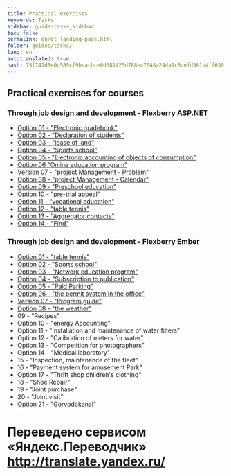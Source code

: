```yaml
--- 
title: Practical exercises 
keywords: Tasks 
sidebar: guide-tasks_sidebar 
toc: false 
permalink: en/gt_landing-page.html 
folder: guides/tasks/ 
lang: en 
autotranslated: true 
hash: 75f741d5e0c589cf9bcacbce0d681425d788ec7648a24da9c8defd561b4ff630 
--- 
```


## Practical exercises for courses 

### Through job design and development - Flexberry ASP.NET 

* [Option 01 - "Electronic gradebook"](gt_full-stack-task-case-01.html) 
* [Option 02 - "Declaration of students"](gt_full-stack-task-case-02.html) 
* [Option 03 - "lease of land"](gt_full-stack-task-case-03.html) 
* [Option 04 - "Sports school"](gt_full-stack-task-case-04.html) 
* [Option 05 - "Electronic accounting of objects of consumption"](gt_full-stack-task-case-05.html) 
* [Option 06 "Online education program"](gt_full-stack-task-case-06.html) 
* [Version 07 - "project Management - Problem"](gt_full-stack-task-case-07.html) 
* [Option 08 - "project Management - Calendar"](gt_full-stack-task-case-08.html) 
* [Option 09 - "Preschool education"](gt_full-stack-task-case-09.html) 
* [Option 10 - "pre-trial appeal"](gt_full-stack-task-case-10.html) 
* [Option 11 - "vocational education"](gt_full-stack-task-case-11.html) 
* [Option 12 - "table tennis"](gt_full-stack-task-case-12.html) 
* [Option 13 - "Aggregator contacts"](gt_full-stack-task-case-13.html) 
* [Option 14 - "Find"](gt_full-stack-task-case-14.html) 

### Through job design and development - Flexberry Ember 

* [Option 01 - "table tennis"](gt_flexberry-ember-case-01.html) 
* [Option 02 - "Sports school"](gt_flexberry-ember-case-02.html) 
* [Option 03 - "Network education program"](gt_flexberry-ember-case-03.html) 
* [Option 04 - "Subscription to publication"](gt_flexberry-ember-case-04.html) 
* [Option 05 - "Paid Parking"](gt_flexberry-ember-case-05.html) 
* [Option 06 - "the permit system in the office"](gt_flexberry-ember-case-06.html) 
* [Version 07 - "Program guide"](gt_flexberry-ember-case-07.html) 
* [Option 08 - "the weather"](gt_flexberry-ember-case-08.html) 
* 09 - "Recipes" 
* Option 10 - "energy Accounting" 
* Option 11 - "Installation and maintenance of water filters" 
* Option 12 - "Calibration of meters for water" 
* Option 13 - "Competition for photographers" 
* Option 14 - "Medical laboratory" 
* 15 - "Inspection, maintenance of the fleet" 
* 16 - "Payment system for amusement Park" 
* Option 17 - "Thrift shop children's clothing" 
* 18 - "Shoe Repair" 
* 19 - "Joint purchase" 
* 20 - "Joint visit" 
* [Option 21 - "Gorvodokanal"](gt_flexberry-ember-case-21.html) 



 # Переведено сервисом «Яндекс.Переводчик» http://translate.yandex.ru/
